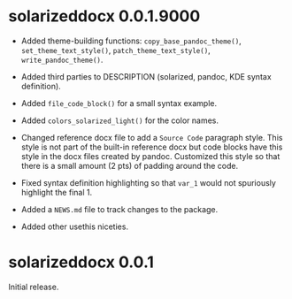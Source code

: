 # solarizeddocx 0.0.1.9000

  - Added theme-building functions: `copy_base_pandoc_theme()`,
    `set_theme_text_style()`, `patch_theme_text_style()`,
    `write_pandoc_theme()`.

  - Added third parties to DESCRIPTION (solarized, pandoc, KDE syntax
    definition).
  
  - Added `file_code_block()` for a small syntax example.

  - Added `colors_solarized_light()` for the color names.

  - Changed reference docx file to add a `Source Code` paragraph style. This
    style is not part of the built-in reference docx but code blocks have this
    style in the docx files created by pandoc. Customized this style so that
    there is a small amount (2 pts) of padding around the code.
    
  - Fixed syntax definition highlighting so that `var_1` would not spuriously
    highlight the final 1.
    
  - Added a `NEWS.md` file to track changes to the package.
  
  - Added other usethis niceties.
  
# solarizeddocx 0.0.1

Initial release.
